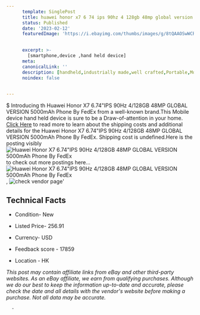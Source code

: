 ```yaml
---
      template: SinglePost
      title: huawei honor x7 6 74 ips 90hz 4 128gb 48mp global version 5000mah phone by fedex
      status: Published
      date: '2023-02-12'
      featuredImage: 'https://i.ebayimg.com/thumbs/images/g/8tQAAOSwWCRisDXh/s-l225.jpg'
       

      excerpt: >-
        [smartphone,device ,hand held device]
      meta:
      canonicalLink: ''
      description: [handheld,industrially made,well crafted,Portable,Mobile,Compact,Convenient,Lightweight,Maneuverable,Man-portable,Miniature,Carriable,Hand-held,Light,Holdable,Transportable,Mobile device,Pocket-sized,On-the-go,Wireless,Cordless,Compact size,Convenient size, smartphone,device ,hand held device]
      noindex: false
      

---
```

$
      Introducing th Huawei Honor X7 6.74"IPS 90Hz 4/128GB 48MP GLOBAL VERSION 5000mAh Phone By FedEx from a well-known brand.This Mobile device hand held device is sure to be a Draw-of-attention in your home. [Click Here](https://www.ebay.com/itm/225037914368?hash=item34654e1100%3Ag%3A8tQAAOSwWCRisDXh&mkevt=1&mkcid=1&mkrid=711-53200-19255-0&campid=%253CePNCampaignId%253E&customid=%253CreferenceId%253E&toolid=10049) to read more to learn about the shipping costs and additional details for the Huawei Honor X7 6.74"IPS 90Hz 4/128GB 48MP GLOBAL VERSION 5000mAh Phone By FedEx. Shipping cost is undefined.Here is the posting visibly ![Huawei Honor X7 6.74"IPS 90Hz 4/128GB 48MP GLOBAL VERSION 5000mAh Phone By FedEx](https://i.ebayimg.com/thumbs/images/g/8tQAAOSwWCRisDXh/s-l225.jpg) to check out more postings here... ![Huawei Honor X7 6.74"IPS 90Hz 4/128GB 48MP GLOBAL VERSION 5000mAh Phone By FedEx](https://i.ebayimg.com/images/g/8tQAAOSwWCRisDXh/s-l960.jpg), ![check vendor page]()'

      

 ## Technical Facts 



     
      

 - Condition- New 


      

 - Listed Price- 256.91 


      

 - Currency- USD 


      

 - Feedback score - 17859 


      

 - Location - HK 


      
      

 *_This post may contain affiliate links from eBay and other third-party websites. As an eBay affiliate, we earn from qualifying purchases. Although we do our best to keep the information up-to-date and accurate, please check the date and all details with the vendor's website before making a purchase. Not all data may be accurate._*




      -
